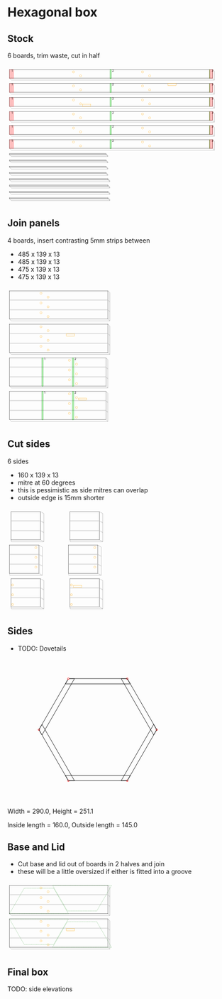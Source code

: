 # Hexagonal box
## Stock
6 boards, trim waste, cut in half

<svg width="1100" viewBox="0 0 1100 685.1923881554251" xmlns="http://www.w3.org/2000/svg">
<rect x="10" y="20" width="1000" height="43" style="fill: none; stroke: black; stroke-width: 1;" />
<polyline fill="none" stroke-width="1" stroke-dasharray="" stroke="gray" points="10,63 19.192388155425117,72.19238815542512 1019.1923881554251,72.19238815542512 1010,63" />
<polyline fill="none" stroke-width="1" stroke-dasharray="" stroke="gray" points="1010,20 1019.1923881554251,29.192388155425117 1019.1923881554251,72.19238815542512" />
<rect x="10" y="20" width="21" height="44" style="fill: rgba(255,0,0,0.25); stroke: rgba(255,0,0,0.25); stroke-width: 1;" />
<text style="" text-anchor="left" x="20" y="30" fill="black">1</text>
<rect x="505" y="20" width="6" height="44" style="fill: rgba(0,255,0,0.25); stroke: green; stroke-width: 1;" />
<text style="" text-anchor="left" x="515" y="30" fill="black">2</text>
<rect x="995" y="20" width="1" height="44" style="fill: rgba(0,255,0,0.25); stroke: green; stroke-width: 1;" />
<text style="" text-anchor="left" x="1005" y="30" fill="black">3</text>
<rect x="995" y="20" width="16" height="44" style="fill: rgba(255,0,0,0.25); stroke: rgba(255,0,0,0.25); stroke-width: 1;" />
<circle cx="325" cy="32" r="5" stroke="orange" fill="white" stroke-width="1" />
<circle cx="360" cy="51" r="5" stroke="orange" fill="white" stroke-width="1" />
<circle cx="665" cy="32" r="5" stroke="orange" fill="white" stroke-width="1" />
<circle cx="700" cy="51" r="5" stroke="orange" fill="white" stroke-width="1" />
<rect x="10" y="89" width="1000" height="43" style="fill: none; stroke: black; stroke-width: 1;" />
<polyline fill="none" stroke-width="1" stroke-dasharray="" stroke="gray" points="10,132 19.192388155425117,141.1923881554251 1019.1923881554251,141.1923881554251 1010,132" />
<polyline fill="none" stroke-width="1" stroke-dasharray="" stroke="gray" points="1010,89 1019.1923881554251,98.19238815542512 1019.1923881554251,141.1923881554251" />
<rect x="10" y="89" width="21" height="44" style="fill: rgba(255,0,0,0.25); stroke: rgba(255,0,0,0.25); stroke-width: 1;" />
<text style="" text-anchor="left" x="20" y="99" fill="black">1</text>
<rect x="505" y="89" width="6" height="44" style="fill: rgba(0,255,0,0.25); stroke: green; stroke-width: 1;" />
<text style="" text-anchor="left" x="515" y="99" fill="black">2</text>
<rect x="995" y="89" width="1" height="44" style="fill: rgba(0,255,0,0.25); stroke: green; stroke-width: 1;" />
<text style="" text-anchor="left" x="1005" y="99" fill="black">3</text>
<rect x="995" y="89" width="16" height="44" style="fill: rgba(255,0,0,0.25); stroke: rgba(255,0,0,0.25); stroke-width: 1;" />
<rect x="790" y="89" width="40" height="10" style="fill: none; stroke: orange; stroke-width: 1;" />
<circle cx="325" cy="101" r="5" stroke="orange" fill="white" stroke-width="1" />
<circle cx="360" cy="120" r="5" stroke="orange" fill="white" stroke-width="1" />
<circle cx="665" cy="101" r="5" stroke="orange" fill="white" stroke-width="1" />
<circle cx="700" cy="120" r="5" stroke="orange" fill="white" stroke-width="1" />
<rect x="10" y="158" width="1000" height="43" style="fill: none; stroke: black; stroke-width: 1;" />
<polyline fill="none" stroke-width="1" stroke-dasharray="" stroke="gray" points="10,201 19.192388155425117,210.1923881554251 1019.1923881554251,210.1923881554251 1010,201" />
<polyline fill="none" stroke-width="1" stroke-dasharray="" stroke="gray" points="1010,158 1019.1923881554251,167.1923881554251 1019.1923881554251,210.1923881554251" />
<rect x="10" y="158" width="21" height="44" style="fill: rgba(255,0,0,0.25); stroke: rgba(255,0,0,0.25); stroke-width: 1;" />
<text style="" text-anchor="left" x="20" y="168" fill="black">1</text>
<rect x="505" y="158" width="6" height="44" style="fill: rgba(0,255,0,0.25); stroke: green; stroke-width: 1;" />
<text style="" text-anchor="left" x="515" y="168" fill="black">2</text>
<rect x="995" y="158" width="1" height="44" style="fill: rgba(0,255,0,0.25); stroke: green; stroke-width: 1;" />
<text style="" text-anchor="left" x="1005" y="168" fill="black">3</text>
<rect x="995" y="158" width="16" height="44" style="fill: rgba(255,0,0,0.25); stroke: rgba(255,0,0,0.25); stroke-width: 1;" />
<rect x="370" y="191" width="40" height="10" style="fill: none; stroke: orange; stroke-width: 1;" />
<circle cx="325" cy="170" r="5" stroke="orange" fill="white" stroke-width="1" />
<circle cx="360" cy="189" r="5" stroke="orange" fill="white" stroke-width="1" />
<circle cx="665" cy="170" r="5" stroke="orange" fill="white" stroke-width="1" />
<circle cx="700" cy="189" r="5" stroke="orange" fill="white" stroke-width="1" />
<rect x="10" y="227" width="1000" height="43" style="fill: none; stroke: black; stroke-width: 1;" />
<polyline fill="none" stroke-width="1" stroke-dasharray="" stroke="gray" points="10,270 19.192388155425117,279.19238815542514 1019.1923881554251,279.19238815542514 1010,270" />
<polyline fill="none" stroke-width="1" stroke-dasharray="" stroke="gray" points="1010,227 1019.1923881554251,236.1923881554251 1019.1923881554251,279.19238815542514" />
<rect x="10" y="227" width="21" height="44" style="fill: rgba(255,0,0,0.25); stroke: rgba(255,0,0,0.25); stroke-width: 1;" />
<text style="" text-anchor="left" x="20" y="237" fill="black">1</text>
<rect x="505" y="227" width="6" height="44" style="fill: rgba(0,255,0,0.25); stroke: green; stroke-width: 1;" />
<text style="" text-anchor="left" x="515" y="237" fill="black">2</text>
<rect x="995" y="227" width="1" height="44" style="fill: rgba(0,255,0,0.25); stroke: green; stroke-width: 1;" />
<text style="" text-anchor="left" x="1005" y="237" fill="black">3</text>
<rect x="995" y="227" width="16" height="44" style="fill: rgba(255,0,0,0.25); stroke: rgba(255,0,0,0.25); stroke-width: 1;" />
<circle cx="325" cy="239" r="5" stroke="orange" fill="white" stroke-width="1" />
<circle cx="360" cy="258" r="5" stroke="orange" fill="white" stroke-width="1" />
<circle cx="665" cy="239" r="5" stroke="orange" fill="white" stroke-width="1" />
<circle cx="700" cy="258" r="5" stroke="orange" fill="white" stroke-width="1" />
<rect x="10" y="296" width="1000" height="43" style="fill: none; stroke: black; stroke-width: 1;" />
<polyline fill="none" stroke-width="1" stroke-dasharray="" stroke="gray" points="10,339 19.192388155425117,348.19238815542514 1019.1923881554251,348.19238815542514 1010,339" />
<polyline fill="none" stroke-width="1" stroke-dasharray="" stroke="gray" points="1010,296 1019.1923881554251,305.19238815542514 1019.1923881554251,348.19238815542514" />
<rect x="10" y="296" width="21" height="44" style="fill: rgba(255,0,0,0.25); stroke: rgba(255,0,0,0.25); stroke-width: 1;" />
<text style="" text-anchor="left" x="20" y="306" fill="black">1</text>
<rect x="505" y="296" width="6" height="44" style="fill: rgba(0,255,0,0.25); stroke: green; stroke-width: 1;" />
<text style="" text-anchor="left" x="515" y="306" fill="black">2</text>
<rect x="995" y="296" width="1" height="44" style="fill: rgba(0,255,0,0.25); stroke: green; stroke-width: 1;" />
<text style="" text-anchor="left" x="1005" y="306" fill="black">3</text>
<rect x="995" y="296" width="16" height="44" style="fill: rgba(255,0,0,0.25); stroke: rgba(255,0,0,0.25); stroke-width: 1;" />
<circle cx="325" cy="308" r="5" stroke="orange" fill="white" stroke-width="1" />
<circle cx="360" cy="327" r="5" stroke="orange" fill="white" stroke-width="1" />
<circle cx="665" cy="308" r="5" stroke="orange" fill="white" stroke-width="1" />
<circle cx="700" cy="327" r="5" stroke="orange" fill="white" stroke-width="1" />
<rect x="10" y="365" width="1000" height="43" style="fill: none; stroke: black; stroke-width: 1;" />
<polyline fill="none" stroke-width="1" stroke-dasharray="" stroke="gray" points="10,408 19.192388155425117,417.19238815542514 1019.1923881554251,417.19238815542514 1010,408" />
<polyline fill="none" stroke-width="1" stroke-dasharray="" stroke="gray" points="1010,365 1019.1923881554251,374.19238815542514 1019.1923881554251,417.19238815542514" />
<rect x="10" y="365" width="21" height="44" style="fill: rgba(255,0,0,0.25); stroke: rgba(255,0,0,0.25); stroke-width: 1;" />
<text style="" text-anchor="left" x="20" y="375" fill="black">1</text>
<rect x="505" y="365" width="6" height="44" style="fill: rgba(0,255,0,0.25); stroke: green; stroke-width: 1;" />
<text style="" text-anchor="left" x="515" y="375" fill="black">2</text>
<rect x="995" y="365" width="1" height="44" style="fill: rgba(0,255,0,0.25); stroke: green; stroke-width: 1;" />
<text style="" text-anchor="left" x="1005" y="375" fill="black">3</text>
<rect x="995" y="365" width="16" height="44" style="fill: rgba(255,0,0,0.25); stroke: rgba(255,0,0,0.25); stroke-width: 1;" />
<circle cx="325" cy="377" r="5" stroke="orange" fill="white" stroke-width="1" />
<circle cx="360" cy="396" r="5" stroke="orange" fill="white" stroke-width="1" />
<circle cx="665" cy="377" r="5" stroke="orange" fill="white" stroke-width="1" />
<circle cx="700" cy="396" r="5" stroke="orange" fill="white" stroke-width="1" />
<rect x="10" y="434" width="475" height="5" style="fill: none; stroke: black; stroke-width: 1;" />
<rect x="10" y="434" width="475" height="5" style="fill: rgba(192,192,192,0.5); stroke: none; stroke-width: 1;" />
<polygon fill="rgba(192,192,192,0.5)" stroke-width="1" stroke-dasharray="" stroke="none" points="485,434 494.19238815542514,443.19238815542514 494.19238815542514,448.19238815542514 485,439" />
<polyline fill="none" stroke-width="1" stroke-dasharray="" stroke="gray" points="10,439 19.192388155425117,448.19238815542514 494.19238815542514,448.19238815542514 485,439" />
<polyline fill="none" stroke-width="1" stroke-dasharray="" stroke="gray" points="485,434 494.19238815542514,443.19238815542514 494.19238815542514,448.19238815542514" />
<rect x="10" y="465" width="475" height="5" style="fill: none; stroke: black; stroke-width: 1;" />
<rect x="10" y="465" width="475" height="5" style="fill: rgba(192,192,192,0.5); stroke: none; stroke-width: 1;" />
<polygon fill="rgba(192,192,192,0.5)" stroke-width="1" stroke-dasharray="" stroke="none" points="485,465 494.19238815542514,474.19238815542514 494.19238815542514,479.19238815542514 485,470" />
<polyline fill="none" stroke-width="1" stroke-dasharray="" stroke="gray" points="10,470 19.192388155425117,479.19238815542514 494.19238815542514,479.19238815542514 485,470" />
<polyline fill="none" stroke-width="1" stroke-dasharray="" stroke="gray" points="485,465 494.19238815542514,474.19238815542514 494.19238815542514,479.19238815542514" />
<rect x="10" y="496" width="475" height="5" style="fill: none; stroke: black; stroke-width: 1;" />
<rect x="10" y="496" width="475" height="5" style="fill: rgba(192,192,192,0.5); stroke: none; stroke-width: 1;" />
<polygon fill="rgba(192,192,192,0.5)" stroke-width="1" stroke-dasharray="" stroke="none" points="485,496 494.19238815542514,505.19238815542514 494.19238815542514,510.19238815542514 485,501" />
<polyline fill="none" stroke-width="1" stroke-dasharray="" stroke="gray" points="10,501 19.192388155425117,510.19238815542514 494.19238815542514,510.19238815542514 485,501" />
<polyline fill="none" stroke-width="1" stroke-dasharray="" stroke="gray" points="485,496 494.19238815542514,505.19238815542514 494.19238815542514,510.19238815542514" />
<rect x="10" y="527" width="475" height="5" style="fill: none; stroke: black; stroke-width: 1;" />
<rect x="10" y="527" width="475" height="5" style="fill: rgba(192,192,192,0.5); stroke: none; stroke-width: 1;" />
<polygon fill="rgba(192,192,192,0.5)" stroke-width="1" stroke-dasharray="" stroke="none" points="485,527 494.19238815542514,536.1923881554251 494.19238815542514,541.1923881554251 485,532" />
<polyline fill="none" stroke-width="1" stroke-dasharray="" stroke="gray" points="10,532 19.192388155425117,541.1923881554251 494.19238815542514,541.1923881554251 485,532" />
<polyline fill="none" stroke-width="1" stroke-dasharray="" stroke="gray" points="485,527 494.19238815542514,536.1923881554251 494.19238815542514,541.1923881554251" />
<rect x="10" y="558" width="485" height="5" style="fill: none; stroke: black; stroke-width: 1;" />
<rect x="10" y="558" width="485" height="5" style="fill: rgba(192,192,192,0.5); stroke: none; stroke-width: 1;" />
<polygon fill="rgba(192,192,192,0.5)" stroke-width="1" stroke-dasharray="" stroke="none" points="495,558 504.19238815542514,567.1923881554251 504.19238815542514,572.1923881554251 495,563" />
<polyline fill="none" stroke-width="1" stroke-dasharray="" stroke="gray" points="10,563 19.192388155425117,572.1923881554251 504.19238815542514,572.1923881554251 495,563" />
<polyline fill="none" stroke-width="1" stroke-dasharray="" stroke="gray" points="495,558 504.19238815542514,567.1923881554251 504.19238815542514,572.1923881554251" />
<rect x="10" y="589" width="485" height="5" style="fill: none; stroke: black; stroke-width: 1;" />
<rect x="10" y="589" width="485" height="5" style="fill: rgba(192,192,192,0.5); stroke: none; stroke-width: 1;" />
<polygon fill="rgba(192,192,192,0.5)" stroke-width="1" stroke-dasharray="" stroke="none" points="495,589 504.19238815542514,598.1923881554251 504.19238815542514,603.1923881554251 495,594" />
<polyline fill="none" stroke-width="1" stroke-dasharray="" stroke="gray" points="10,594 19.192388155425117,603.1923881554251 504.19238815542514,603.1923881554251 495,594" />
<polyline fill="none" stroke-width="1" stroke-dasharray="" stroke="gray" points="495,589 504.19238815542514,598.1923881554251 504.19238815542514,603.1923881554251" />
<rect x="10" y="620" width="485" height="5" style="fill: none; stroke: black; stroke-width: 1;" />
<rect x="10" y="620" width="485" height="5" style="fill: rgba(192,192,192,0.5); stroke: none; stroke-width: 1;" />
<polygon fill="rgba(192,192,192,0.5)" stroke-width="1" stroke-dasharray="" stroke="none" points="495,620 504.19238815542514,629.1923881554251 504.19238815542514,634.1923881554251 495,625" />
<polyline fill="none" stroke-width="1" stroke-dasharray="" stroke="gray" points="10,625 19.192388155425117,634.1923881554251 504.19238815542514,634.1923881554251 495,625" />
<polyline fill="none" stroke-width="1" stroke-dasharray="" stroke="gray" points="495,620 504.19238815542514,629.1923881554251 504.19238815542514,634.1923881554251" />
<rect x="10" y="651" width="485" height="5" style="fill: none; stroke: black; stroke-width: 1;" />
<rect x="10" y="651" width="485" height="5" style="fill: rgba(192,192,192,0.5); stroke: none; stroke-width: 1;" />
<polygon fill="rgba(192,192,192,0.5)" stroke-width="1" stroke-dasharray="" stroke="none" points="495,651 504.19238815542514,660.1923881554251 504.19238815542514,665.1923881554251 495,656" />
<polyline fill="none" stroke-width="1" stroke-dasharray="" stroke="gray" points="10,656 19.192388155425117,665.1923881554251 504.19238815542514,665.1923881554251 495,656" />
<polyline fill="none" stroke-width="1" stroke-dasharray="" stroke="gray" points="495,651 504.19238815542514,660.1923881554251 504.19238815542514,665.1923881554251" />
</svg>


## Join panels
4 boards, insert contrasting 5mm strips between
- 485 x 139 x 13
- 485 x 139 x 13
- 475 x 139 x 13
- 475 x 139 x 13

<svg width="1100" viewBox="0 0 1100 683.1923881554251" xmlns="http://www.w3.org/2000/svg">
<rect x="10" y="20" width="485" height="139" style="fill: none; stroke: black; stroke-width: 1;" />
<rect x="10" y="63.0" width="485" height="5.0" style="fill: rgba(192,192,192,0.5); stroke: none; stroke-width: 1;" />
<polygon fill="rgba(192,192,192,0.5)" stroke-width="1" stroke-dasharray="" stroke="none" points="495,63.0 504.19238815542514,72.19238815542512 504.19238815542514,77.19238815542512 495,68.0" />
<rect x="10" y="111.0" width="485" height="5.0" style="fill: rgba(192,192,192,0.5); stroke: none; stroke-width: 1;" />
<polygon fill="rgba(192,192,192,0.5)" stroke-width="1" stroke-dasharray="" stroke="none" points="495,111.0 504.19238815542514,120.19238815542512 504.19238815542514,125.19238815542512 495,116.0" />
<polyline fill="none" stroke-width="1" stroke-dasharray="" stroke="gray" points="10,159 19.192388155425117,168.1923881554251 504.19238815542514,168.1923881554251 495,159" />
<polyline fill="none" stroke-width="1" stroke-dasharray="" stroke="gray" points="495,20 504.19238815542514,29.192388155425117 504.19238815542514,168.1923881554251" />
<circle cx="165" cy="32.0" r="5" stroke="orange" fill="white" stroke-width="1" />
<circle cx="200" cy="51.0" r="5" stroke="orange" fill="white" stroke-width="1" />
<circle cx="165" cy="80.0" r="5" stroke="orange" fill="white" stroke-width="1" />
<circle cx="200" cy="99.0" r="5" stroke="orange" fill="white" stroke-width="1" />
<circle cx="165" cy="128.0" r="5" stroke="orange" fill="white" stroke-width="1" />
<circle cx="200" cy="147.0" r="5" stroke="orange" fill="white" stroke-width="1" />
<rect x="10" y="185" width="485" height="139" style="fill: none; stroke: black; stroke-width: 1;" />
<rect x="10" y="228.0" width="485" height="5.0" style="fill: rgba(192,192,192,0.5); stroke: none; stroke-width: 1;" />
<polygon fill="rgba(192,192,192,0.5)" stroke-width="1" stroke-dasharray="" stroke="none" points="495,228.0 504.19238815542514,237.1923881554251 504.19238815542514,242.1923881554251 495,233.0" />
<rect x="10" y="276.0" width="485" height="5.0" style="fill: rgba(192,192,192,0.5); stroke: none; stroke-width: 1;" />
<polygon fill="rgba(192,192,192,0.5)" stroke-width="1" stroke-dasharray="" stroke="none" points="495,276.0 504.19238815542514,285.19238815542514 504.19238815542514,290.19238815542514 495,281.0" />
<polyline fill="none" stroke-width="1" stroke-dasharray="" stroke="gray" points="10,324 19.192388155425117,333.19238815542514 504.19238815542514,333.19238815542514 495,324" />
<polyline fill="none" stroke-width="1" stroke-dasharray="" stroke="gray" points="495,185 504.19238815542514,194.1923881554251 504.19238815542514,333.19238815542514" />
<circle cx="165" cy="197.0" r="5" stroke="orange" fill="white" stroke-width="1" />
<circle cx="200" cy="216.0" r="5" stroke="orange" fill="white" stroke-width="1" />
<rect x="290" y="233.0" width="40" height="10.0" style="fill: none; stroke: orange; stroke-width: 1;" />
<circle cx="165" cy="245.0" r="5" stroke="orange" fill="white" stroke-width="1" />
<circle cx="200" cy="264.0" r="5" stroke="orange" fill="white" stroke-width="1" />
<circle cx="165" cy="293.0" r="5" stroke="orange" fill="white" stroke-width="1" />
<circle cx="200" cy="312.0" r="5" stroke="orange" fill="white" stroke-width="1" />
<rect x="10" y="350" width="475" height="139" style="fill: none; stroke: black; stroke-width: 1;" />
<rect x="10" y="393.0" width="475" height="5.0" style="fill: rgba(192,192,192,0.5); stroke: none; stroke-width: 1;" />
<polygon fill="rgba(192,192,192,0.5)" stroke-width="1" stroke-dasharray="" stroke="none" points="485,393.0 494.19238815542514,402.19238815542514 494.19238815542514,407.19238815542514 485,398.0" />
<rect x="10" y="441.0" width="475" height="5.0" style="fill: rgba(192,192,192,0.5); stroke: none; stroke-width: 1;" />
<polygon fill="rgba(192,192,192,0.5)" stroke-width="1" stroke-dasharray="" stroke="none" points="485,441.0 494.19238815542514,450.19238815542514 494.19238815542514,455.19238815542514 485,446.0" />
<polyline fill="none" stroke-width="1" stroke-dasharray="" stroke="gray" points="10,489 19.192388155425117,498.19238815542514 494.19238815542514,498.19238815542514 485,489" />
<polyline fill="none" stroke-width="1" stroke-dasharray="" stroke="gray" points="485,350 494.19238815542514,359.19238815542514 494.19238815542514,498.19238815542514" />
<rect x="170" y="350" width="6" height="140" style="fill: rgba(0,255,0,0.25); stroke: green; stroke-width: 1;" />
<text style="" text-anchor="left" x="180" y="360" fill="black">1</text>
<rect x="320" y="350" width="6" height="140" style="fill: rgba(0,255,0,0.25); stroke: green; stroke-width: 1;" />
<text style="" text-anchor="left" x="330" y="360" fill="black">2</text>
<circle cx="305" cy="362.0" r="5" stroke="orange" fill="white" stroke-width="1" />
<circle cx="340" cy="381.0" r="5" stroke="orange" fill="white" stroke-width="1" />
<circle cx="305" cy="410.0" r="5" stroke="orange" fill="white" stroke-width="1" />
<circle cx="340" cy="429.0" r="5" stroke="orange" fill="white" stroke-width="1" />
<circle cx="305" cy="458.0" r="5" stroke="orange" fill="white" stroke-width="1" />
<circle cx="340" cy="477.0" r="5" stroke="orange" fill="white" stroke-width="1" />
<rect x="10" y="515" width="475" height="139" style="fill: none; stroke: black; stroke-width: 1;" />
<rect x="10" y="558.0" width="475" height="5.0" style="fill: rgba(192,192,192,0.5); stroke: none; stroke-width: 1;" />
<polygon fill="rgba(192,192,192,0.5)" stroke-width="1" stroke-dasharray="" stroke="none" points="485,558.0 494.19238815542514,567.1923881554251 494.19238815542514,572.1923881554251 485,563.0" />
<rect x="10" y="606.0" width="475" height="5.0" style="fill: rgba(192,192,192,0.5); stroke: none; stroke-width: 1;" />
<polygon fill="rgba(192,192,192,0.5)" stroke-width="1" stroke-dasharray="" stroke="none" points="485,606.0 494.19238815542514,615.1923881554251 494.19238815542514,620.1923881554251 485,611.0" />
<polyline fill="none" stroke-width="1" stroke-dasharray="" stroke="gray" points="10,654 19.192388155425117,663.1923881554251 494.19238815542514,663.1923881554251 485,654" />
<polyline fill="none" stroke-width="1" stroke-dasharray="" stroke="gray" points="485,515 494.19238815542514,524.1923881554251 494.19238815542514,663.1923881554251" />
<rect x="170" y="515" width="6" height="140" style="fill: rgba(0,255,0,0.25); stroke: green; stroke-width: 1;" />
<text style="" text-anchor="left" x="180" y="525" fill="black">1</text>
<rect x="320" y="515" width="6" height="140" style="fill: rgba(0,255,0,0.25); stroke: green; stroke-width: 1;" />
<text style="" text-anchor="left" x="330" y="525" fill="black">2</text>
<rect x="350" y="548.0" width="40" height="10.0" style="fill: none; stroke: orange; stroke-width: 1;" />
<circle cx="305" cy="527.0" r="5" stroke="orange" fill="white" stroke-width="1" />
<circle cx="340" cy="546.0" r="5" stroke="orange" fill="white" stroke-width="1" />
<circle cx="305" cy="575.0" r="5" stroke="orange" fill="white" stroke-width="1" />
<circle cx="340" cy="594.0" r="5" stroke="orange" fill="white" stroke-width="1" />
<circle cx="305" cy="623.0" r="5" stroke="orange" fill="white" stroke-width="1" />
<circle cx="340" cy="642.0" r="5" stroke="orange" fill="white" stroke-width="1" />
</svg>


## Cut sides
6 sides

- 160 x 139 x 13
- mitre at 60 degrees
- this is pessimistic as side mitres can overlap
- outside edge is 15mm shorter

<svg width="1100" viewBox="0 0 1100 518.1923881554251" xmlns="http://www.w3.org/2000/svg">
<rect x="17.505553499465137" y="20" width="144.98889300106975" height="139" style="fill: none; stroke: black; stroke-width: 1;" />
<rect x="17.505553499465137" y="63.0" width="144.98889300106975" height="5.0" style="fill: rgba(192,192,192,0.5); stroke: none; stroke-width: 1;" />
<polygon fill="rgba(192,192,192,0.5)" stroke-width="1" stroke-dasharray="" stroke="none" points="162.49444650053488,63.0 179.1923881554251,72.19238815542512 179.1923881554251,77.19238815542512 162.49444650053488,68.0" />
<rect x="17.505553499465137" y="111.0" width="144.98889300106975" height="5.0" style="fill: rgba(192,192,192,0.5); stroke: none; stroke-width: 1;" />
<polygon fill="rgba(192,192,192,0.5)" stroke-width="1" stroke-dasharray="" stroke="none" points="162.49444650053488,111.0 179.1923881554251,120.19238815542512 179.1923881554251,125.19238815542512 162.49444650053488,116.0" />
<polyline fill="none" stroke-width="1" stroke-dasharray="" stroke="gray" points="17.505553499465137,159 19.192388155425117,168.1923881554251 179.1923881554251,168.1923881554251 162.49444650053488,159" />
<polyline fill="none" stroke-width="1" stroke-dasharray="" stroke="gray" points="162.49444650053488,20 179.1923881554251,29.192388155425117 179.1923881554251,168.1923881554251" />
<rect x="10" y="185" width="145" height="139" style="fill: none; stroke: black; stroke-width: 1;" />
<rect x="10" y="228.0" width="145" height="5.0" style="fill: rgba(192,192,192,0.5); stroke: none; stroke-width: 1;" />
<polygon fill="rgba(192,192,192,0.5)" stroke-width="1" stroke-dasharray="" stroke="none" points="155,228.0 171.69794165489023,237.1923881554251 171.69794165489023,242.1923881554251 155,233.0" />
<rect x="10" y="276.0" width="145" height="5.0" style="fill: rgba(192,192,192,0.5); stroke: none; stroke-width: 1;" />
<polygon fill="rgba(192,192,192,0.5)" stroke-width="1" stroke-dasharray="" stroke="none" points="155,276.0 171.69794165489023,285.19238815542514 171.69794165489023,290.19238815542514 155,281.0" />
<polyline fill="none" stroke-width="1" stroke-dasharray="" stroke="gray" points="10,324 11.68683465595998,333.19238815542514 171.69794165489023,333.19238815542514 155,324" />
<polyline fill="none" stroke-width="1" stroke-dasharray="" stroke="gray" points="155,185 171.69794165489023,194.1923881554251 171.69794165489023,333.19238815542514" />
<circle cx="140" cy="197.0" r="5" stroke="orange" fill="white" stroke-width="1" />
<circle cx="140" cy="245.0" r="5" stroke="orange" fill="white" stroke-width="1" />
<circle cx="140" cy="293.0" r="5" stroke="orange" fill="white" stroke-width="1" />
<rect x="17.505553499465137" y="350" width="144.98889300106975" height="139" style="fill: none; stroke: black; stroke-width: 1;" />
<rect x="17.505553499465137" y="393.0" width="144.98889300106975" height="5.0" style="fill: rgba(192,192,192,0.5); stroke: none; stroke-width: 1;" />
<polygon fill="rgba(192,192,192,0.5)" stroke-width="1" stroke-dasharray="" stroke="none" points="162.49444650053488,393.0 179.1923881554251,402.19238815542514 179.1923881554251,407.19238815542514 162.49444650053488,398.0" />
<rect x="17.505553499465137" y="441.0" width="144.98889300106975" height="5.0" style="fill: rgba(192,192,192,0.5); stroke: none; stroke-width: 1;" />
<polygon fill="rgba(192,192,192,0.5)" stroke-width="1" stroke-dasharray="" stroke="none" points="162.49444650053488,441.0 179.1923881554251,450.19238815542514 179.1923881554251,455.19238815542514 162.49444650053488,446.0" />
<polyline fill="none" stroke-width="1" stroke-dasharray="" stroke="gray" points="17.505553499465137,489 19.192388155425117,498.19238815542514 179.1923881554251,498.19238815542514 162.49444650053488,489" />
<polyline fill="none" stroke-width="1" stroke-dasharray="" stroke="gray" points="162.49444650053488,350 179.1923881554251,359.19238815542514 179.1923881554251,498.19238815542514" />
<circle cx="25" cy="381.0" r="5" stroke="orange" fill="white" stroke-width="1" />
<circle cx="25" cy="429.0" r="5" stroke="orange" fill="white" stroke-width="1" />
<circle cx="25" cy="477.0" r="5" stroke="orange" fill="white" stroke-width="1" />
<rect x="307.5055534994651" y="20" width="144.98889300106975" height="139" style="fill: none; stroke: black; stroke-width: 1;" />
<rect x="307.5055534994651" y="63.0" width="144.98889300106975" height="5.0" style="fill: rgba(192,192,192,0.5); stroke: none; stroke-width: 1;" />
<polygon fill="rgba(192,192,192,0.5)" stroke-width="1" stroke-dasharray="" stroke="none" points="452.4944465005349,63.0 469.19238815542514,72.19238815542512 469.19238815542514,77.19238815542512 452.4944465005349,68.0" />
<rect x="307.5055534994651" y="111.0" width="144.98889300106975" height="5.0" style="fill: rgba(192,192,192,0.5); stroke: none; stroke-width: 1;" />
<polygon fill="rgba(192,192,192,0.5)" stroke-width="1" stroke-dasharray="" stroke="none" points="452.4944465005349,111.0 469.19238815542514,120.19238815542512 469.19238815542514,125.19238815542512 452.4944465005349,116.0" />
<polyline fill="none" stroke-width="1" stroke-dasharray="" stroke="gray" points="307.5055534994651,159 309.19238815542514,168.1923881554251 469.19238815542514,168.1923881554251 452.4944465005349,159" />
<polyline fill="none" stroke-width="1" stroke-dasharray="" stroke="gray" points="452.4944465005349,20 469.19238815542514,29.192388155425117 469.19238815542514,168.1923881554251" />
<rect x="300" y="185" width="145" height="139" style="fill: none; stroke: black; stroke-width: 1;" />
<rect x="300" y="228.0" width="145" height="5.0" style="fill: rgba(192,192,192,0.5); stroke: none; stroke-width: 1;" />
<polygon fill="rgba(192,192,192,0.5)" stroke-width="1" stroke-dasharray="" stroke="none" points="445,228.0 461.69794165489026,237.1923881554251 461.69794165489026,242.1923881554251 445,233.0" />
<rect x="300" y="276.0" width="145" height="5.0" style="fill: rgba(192,192,192,0.5); stroke: none; stroke-width: 1;" />
<polygon fill="rgba(192,192,192,0.5)" stroke-width="1" stroke-dasharray="" stroke="none" points="445,276.0 461.69794165489026,285.19238815542514 461.69794165489026,290.19238815542514 445,281.0" />
<polyline fill="none" stroke-width="1" stroke-dasharray="" stroke="gray" points="300,324 301.68683465596,333.19238815542514 461.69794165489026,333.19238815542514 445,324" />
<polyline fill="none" stroke-width="1" stroke-dasharray="" stroke="gray" points="445,185 461.69794165489026,194.1923881554251 461.69794165489026,333.19238815542514" />
<circle cx="430" cy="197.0" r="5" stroke="orange" fill="white" stroke-width="1" />
<circle cx="430" cy="245.0" r="5" stroke="orange" fill="white" stroke-width="1" />
<circle cx="430" cy="293.0" r="5" stroke="orange" fill="white" stroke-width="1" />
<rect x="307.5055534994651" y="350" width="144.98889300106975" height="139" style="fill: none; stroke: black; stroke-width: 1;" />
<rect x="307.5055534994651" y="393.0" width="144.98889300106975" height="5.0" style="fill: rgba(192,192,192,0.5); stroke: none; stroke-width: 1;" />
<polygon fill="rgba(192,192,192,0.5)" stroke-width="1" stroke-dasharray="" stroke="none" points="452.4944465005349,393.0 469.19238815542514,402.19238815542514 469.19238815542514,407.19238815542514 452.4944465005349,398.0" />
<rect x="307.5055534994651" y="441.0" width="144.98889300106975" height="5.0" style="fill: rgba(192,192,192,0.5); stroke: none; stroke-width: 1;" />
<polygon fill="rgba(192,192,192,0.5)" stroke-width="1" stroke-dasharray="" stroke="none" points="452.4944465005349,441.0 469.19238815542514,450.19238815542514 469.19238815542514,455.19238815542514 452.4944465005349,446.0" />
<polyline fill="none" stroke-width="1" stroke-dasharray="" stroke="gray" points="307.5055534994651,489 309.19238815542514,498.19238815542514 469.19238815542514,498.19238815542514 452.4944465005349,489" />
<polyline fill="none" stroke-width="1" stroke-dasharray="" stroke="gray" points="452.4944465005349,350 469.19238815542514,359.19238815542514 469.19238815542514,498.19238815542514" />
<rect x="325" y="383.0" width="40" height="10.0" style="fill: none; stroke: orange; stroke-width: 1;" />
<circle cx="315" cy="381.0" r="5" stroke="orange" fill="white" stroke-width="1" />
<circle cx="315" cy="429.0" r="5" stroke="orange" fill="white" stroke-width="1" />
<circle cx="315" cy="477.0" r="5" stroke="orange" fill="white" stroke-width="1" />
</svg>


## Sides
- TODO: Dovetails

<svg width="1100" viewBox="0 0 550 351.1377481542538" xmlns="http://www.w3.org/2000/svg">
<polygon fill="none" stroke-width="1" stroke-dasharray="" stroke="black" points="150.0,50.0 294.98889300106975,50.0 302.4944465005349,63.0 142.49444650053488,63.0" />
<circle cx="294.98889300106975" cy="50.0" r="2" stroke="red" fill="white" stroke-width="1" />
<polygon fill="none" stroke-width="1" stroke-dasharray="" stroke="black" points="294.98889300106975,50.0 367.48889300106975,175.5736835487436 359.98333950160463,188.5736835487436 279.9777860021395,50.0" />
<circle cx="367.48889300106975" cy="175.5736835487436" r="2" stroke="red" fill="white" stroke-width="1" />
<polygon fill="none" stroke-width="1" stroke-dasharray="" stroke="black" points="367.48889300106975,175.5736835487436 294.9944465005349,301.1377481542538 279.98333950160463,301.1377481542538 359.98333950160463,162.5736835487436" />
<circle cx="294.9944465005349" cy="301.1377481542538" r="2" stroke="red" fill="white" stroke-width="1" />
<polygon fill="none" stroke-width="1" stroke-dasharray="" stroke="black" points="294.9944465005349,301.1377481542538 150.00555349946512,301.1377481542538 142.5,288.1377481542538 302.5,288.1377481542538" />
<circle cx="150.00555349946512" cy="301.1377481542538" r="2" stroke="red" fill="white" stroke-width="1" />
<polygon fill="none" stroke-width="1" stroke-dasharray="" stroke="black" points="150.00555349946512,301.1377481542538 77.50555349946505,175.56406460551025 85.01110699893019,162.56406460551025 165.01666049839537,301.1377481542538" />
<circle cx="77.50555349946505" cy="175.56406460551025" r="2" stroke="red" fill="white" stroke-width="1" />
<polygon fill="none" stroke-width="1" stroke-dasharray="" stroke="black" points="77.50555349946505,175.56406460551025 149.99999999999994,50.00000000000006 165.01110699893022,50.00000000000006 85.01110699893017,188.56406460551025" />
<circle cx="149.99999999999994" cy="50.00000000000006" r="2" stroke="red" fill="white" stroke-width="1" />
</svg>


Width = 290.0, Height = 251.1

Inside length = 160.0, Outside length = 145.0
## Base and Lid
- Cut base and lid out of boards in 2 halves and join
- these will be a little oversized if either is fitted into a groove

<svg width="1100" viewBox="0 0 1100 353.1875786838085" xmlns="http://www.w3.org/2000/svg">
<rect x="10" y="20" width="485" height="139" style="fill: none; stroke: black; stroke-width: 1;" />
<rect x="10" y="63.0" width="485" height="5.0" style="fill: rgba(192,192,192,0.5); stroke: none; stroke-width: 1;" />
<polygon fill="rgba(192,192,192,0.5)" stroke-width="1" stroke-dasharray="" stroke="none" points="495,63.0 504.19238815542514,72.19238815542512 504.19238815542514,77.19238815542512 495,68.0" />
<rect x="10" y="111.0" width="485" height="5.0" style="fill: rgba(192,192,192,0.5); stroke: none; stroke-width: 1;" />
<polygon fill="rgba(192,192,192,0.5)" stroke-width="1" stroke-dasharray="" stroke="none" points="495,111.0 504.19238815542514,120.19238815542512 504.19238815542514,125.19238815542512 495,116.0" />
<polyline fill="none" stroke-width="1" stroke-dasharray="" stroke="gray" points="10,159 19.192388155425117,168.1923881554251 504.19238815542514,168.1923881554251 495,159" />
<polyline fill="none" stroke-width="1" stroke-dasharray="" stroke="gray" points="495,20 504.19238815542514,29.192388155425117 504.19238815542514,168.1923881554251" />
<circle cx="165" cy="32.0" r="5" stroke="orange" fill="white" stroke-width="1" />
<circle cx="200" cy="51.0" r="5" stroke="orange" fill="white" stroke-width="1" />
<circle cx="165" cy="80.0" r="5" stroke="orange" fill="white" stroke-width="1" />
<circle cx="200" cy="99.0" r="5" stroke="orange" fill="white" stroke-width="1" />
<circle cx="165" cy="128.0" r="5" stroke="orange" fill="white" stroke-width="1" />
<circle cx="200" cy="147.0" r="5" stroke="orange" fill="white" stroke-width="1" />
<rect x="10" y="185" width="485" height="139" style="fill: none; stroke: black; stroke-width: 1;" />
<rect x="10" y="228.0" width="485" height="5.0" style="fill: rgba(192,192,192,0.5); stroke: none; stroke-width: 1;" />
<polygon fill="rgba(192,192,192,0.5)" stroke-width="1" stroke-dasharray="" stroke="none" points="495,228.0 504.19238815542514,237.1923881554251 504.19238815542514,242.1923881554251 495,233.0" />
<rect x="10" y="276.0" width="485" height="5.0" style="fill: rgba(192,192,192,0.5); stroke: none; stroke-width: 1;" />
<polygon fill="rgba(192,192,192,0.5)" stroke-width="1" stroke-dasharray="" stroke="none" points="495,276.0 504.19238815542514,285.19238815542514 504.19238815542514,290.19238815542514 495,281.0" />
<polyline fill="none" stroke-width="1" stroke-dasharray="" stroke="gray" points="10,324 19.192388155425117,333.19238815542514 504.19238815542514,333.19238815542514 495,324" />
<polyline fill="none" stroke-width="1" stroke-dasharray="" stroke="gray" points="495,185 504.19238815542514,194.1923881554251 504.19238815542514,333.19238815542514" />
<circle cx="165" cy="197.0" r="5" stroke="orange" fill="white" stroke-width="1" />
<circle cx="200" cy="216.0" r="5" stroke="orange" fill="white" stroke-width="1" />
<rect x="290" y="233.0" width="40" height="10.0" style="fill: none; stroke: orange; stroke-width: 1;" />
<circle cx="165" cy="245.0" r="5" stroke="orange" fill="white" stroke-width="1" />
<circle cx="200" cy="264.0" r="5" stroke="orange" fill="white" stroke-width="1" />
<circle cx="165" cy="293.0" r="5" stroke="orange" fill="white" stroke-width="1" />
<circle cx="200" cy="312.0" r="5" stroke="orange" fill="white" stroke-width="1" />
<polygon fill="none" stroke-width="1" stroke-dasharray="3" stroke="green" points="227.4833395016047,33.43112592287309 299.9833395016047,159.00480947161668 10.0,158.99519052838335 82.49444650053489,33.43112592287315" />
<polygon fill="none" stroke-width="1" stroke-dasharray="3" stroke="green" points="512.2754963085076,20.00480947161668 439.78104980797275,145.5688740771269 294.792156806903,145.5688740771269 222.29215680690294,19.995190528383347" />
<polygon fill="none" stroke-width="1" stroke-dasharray="3" stroke="green" points="299.9833395016047,185.00480947161668 227.4888930010698,310.5688740771269 82.50000000000007,310.5688740771269 10.0,184.99519052838335" />
<polygon fill="none" stroke-width="1" stroke-dasharray="3" stroke="green" points="439.7754963085076,198.4311259228731 512.2754963085076,324.0048094716167 222.29215680690294,323.9951905283833 294.7866033074378,198.43112592287315" />
</svg>


## Final box
TODO: side elevations

